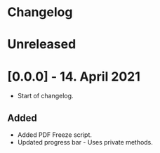 # Changelog

# Unreleased

# [0.0.0] - 14. April 2021
- Start of changelog.

## Added
- Added PDF Freeze script. 
- Updated progress bar - Uses private methods. 
